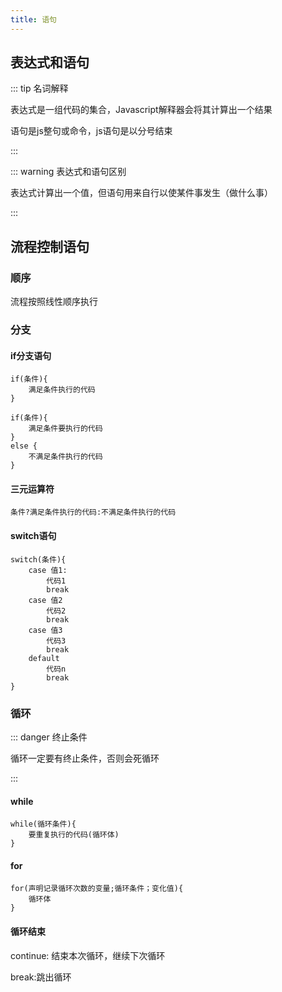 ```yaml
---
title: 语句
---
```


## 表达式和语句

::: tip 名词解释

表达式是一组代码的集合，Javascript解释器会将其计算出一个结果

语句是js整句或命令，js语句是以分号结束

:::

::: warning 表达式和语句区别

表达式计算出一个值，但语句用来自行以使某件事发生（做什么事）

:::

## 流程控制语句

### 顺序

流程按照线性顺序执行

### 分支

#### if分支语句

<CodeGroup>

<CodeGroupItem title="单层">

```
if(条件){
	满足条件执行的代码
}
```

</CodeGroupItem>

<CodeGroupItem title="双层">

```
if(条件){
	满足条件要执行的代码
}
else {
	不满足条件执行的代码
}
```

</CodeGroupItem>

</CodeGroup>

#### 三元运算符

```
条件?满足条件执行的代码:不满足条件执行的代码
```

#### switch语句

```
switch(条件){
	case 值1:
		代码1
		break
	case 值2
		代码2
		break
	case 值3
		代码3
		break
	default
		代码n
		break        
}
```

### 循环

::: danger 终止条件

循环一定要有终止条件，否则会死循环

:::

#### while

```
while(循环条件){
	要重复执行的代码(循环体)
}
```

#### for

```
for(声明记录循环次数的变量;循环条件；变化值){
	循环体
}
```

#### 循环结束

continue: 结束本次循环，继续下次循环

break:跳出循环

